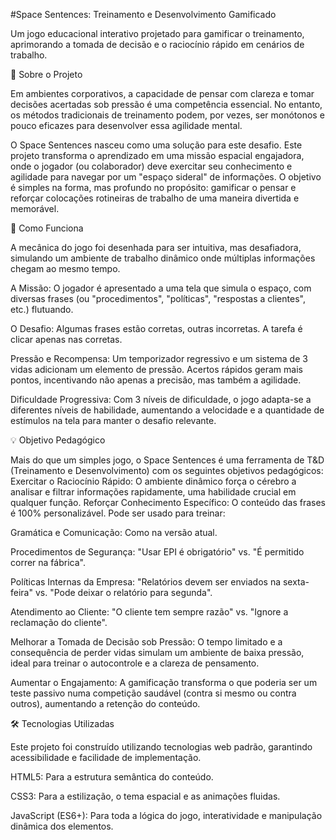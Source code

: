 #Space Sentences: Treinamento e Desenvolvimento Gamificado

Um jogo educacional interativo projetado para gamificar o treinamento, aprimorando a tomada de decisão e o raciocínio rápido em cenários de trabalho.

🎯 Sobre o Projeto

Em ambientes corporativos, a capacidade de pensar com clareza e tomar decisões acertadas sob pressão é uma competência essencial. No entanto, os métodos tradicionais de treinamento podem, por vezes, ser monótonos e pouco eficazes para desenvolver essa agilidade mental.

O Space Sentences nasceu como uma solução para este desafio. Este projeto transforma o aprendizado em uma missão espacial engajadora, onde o jogador (ou colaborador) deve exercitar seu conhecimento e agilidade para navegar por um "espaço sideral" de informações. O objetivo é simples na forma, mas profundo no propósito: gamificar o pensar e reforçar colocações rotineiras de trabalho de uma maneira divertida e memorável.


🚀 Como Funciona

A mecânica do jogo foi desenhada para ser intuitiva, mas desafiadora, simulando um ambiente de trabalho dinâmico onde múltiplas informações chegam ao mesmo tempo.

A Missão: O jogador é apresentado a uma tela que simula o espaço, com diversas frases (ou "procedimentos", "políticas", "respostas a clientes", etc.) flutuando.

O Desafio: Algumas frases estão corretas, outras incorretas. A tarefa é clicar apenas nas corretas.

Pressão e Recompensa: Um temporizador regressivo e um sistema de 3 vidas adicionam um elemento de pressão. Acertos rápidos geram mais pontos, incentivando não apenas a precisão, mas também a agilidade.

Dificuldade Progressiva: Com 3 níveis de dificuldade, o jogo adapta-se a diferentes níveis de habilidade, aumentando a velocidade e a quantidade de estímulos na tela para manter o desafio relevante.

💡 Objetivo Pedagógico

Mais do que um simples jogo, o Space Sentences é uma ferramenta de T&D (Treinamento e Desenvolvimento) com os seguintes objetivos pedagógicos:
Exercitar o Raciocínio Rápido: O ambiente dinâmico força o cérebro a analisar e filtrar informações rapidamente, uma habilidade crucial em qualquer função.
Reforçar Conhecimento Específico: O conteúdo das frases é 100% personalizável. Pode ser usado para treinar:

Gramática e Comunicação: Como na versão atual.

Procedimentos de Segurança: "Usar EPI é obrigatório" vs. "É permitido correr na fábrica".

Políticas Internas da Empresa: "Relatórios devem ser enviados na sexta-feira" vs. "Pode deixar o relatório para segunda".

Atendimento ao Cliente: "O cliente tem sempre razão" vs. "Ignore a reclamação do cliente".

Melhorar a Tomada de Decisão sob Pressão: O tempo limitado e a consequência de perder vidas simulam um ambiente de baixa pressão, ideal para treinar o autocontrole e a clareza de pensamento.

Aumentar o Engajamento: A gamificação transforma o que poderia ser um teste passivo numa competição saudável (contra si mesmo ou contra outros), aumentando a 
retenção do conteúdo.


🛠️ Tecnologias Utilizadas

Este projeto foi construído utilizando tecnologias web padrão, garantindo acessibilidade e facilidade de implementação.

HTML5: Para a estrutura semântica do conteúdo.

CSS3: Para a estilização, o tema espacial e as animações fluidas.

JavaScript (ES6+): Para toda a lógica do jogo, interatividade e manipulação dinâmica dos elementos.
